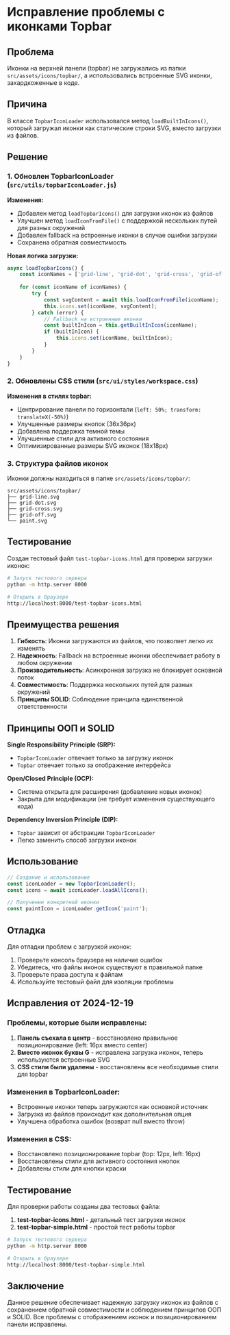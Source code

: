 # Исправление проблемы с иконками Topbar

## Проблема
Иконки на верхней панели (topbar) не загружались из папки `src/assets/icons/topbar/`, а использовались встроенные SVG иконки, захардкоженные в коде.

## Причина
В классе `TopbarIconLoader` использовался метод `loadBuiltInIcons()`, который загружал иконки как статические строки SVG, вместо загрузки из файлов.

## Решение

### 1. Обновлен TopbarIconLoader (`src/utils/topbarIconLoader.js`)

**Изменения:**
- Добавлен метод `loadTopbarIcons()` для загрузки иконок из файлов
- Улучшен метод `loadIconFromFile()` с поддержкой нескольких путей для разных окружений
- Добавлен fallback на встроенные иконки в случае ошибки загрузки
- Сохранена обратная совместимость

**Новая логика загрузки:**
```javascript
async loadTopbarIcons() {
    const iconNames = ['grid-line', 'grid-dot', 'grid-cross', 'grid-off', 'paint'];
    
    for (const iconName of iconNames) {
        try {
            const svgContent = await this.loadIconFromFile(iconName);
            this.icons.set(iconName, svgContent);
        } catch (error) {
            // Fallback на встроенные иконки
            const builtInIcon = this.getBuiltInIcon(iconName);
            if (builtInIcon) {
                this.icons.set(iconName, builtInIcon);
            }
        }
    }
}
```

### 2. Обновлены CSS стили (`src/ui/styles/workspace.css`)

**Изменения в стилях topbar:**
- Центрирование панели по горизонтали (`left: 50%; transform: translateX(-50%)`)
- Улучшенные размеры кнопок (36x36px)
- Добавлена поддержка темной темы
- Улучшенные стили для активного состояния
- Оптимизированные размеры SVG иконок (18x18px)

### 3. Структура файлов иконок

Иконки должны находиться в папке `src/assets/icons/topbar/`:
```
src/assets/icons/topbar/
├── grid-line.svg
├── grid-dot.svg
├── grid-cross.svg
├── grid-off.svg
└── paint.svg
```

## Тестирование

Создан тестовый файл `test-topbar-icons.html` для проверки загрузки иконок:

```bash
# Запуск тестового сервера
python -m http.server 8000

# Открыть в браузере
http://localhost:8000/test-topbar-icons.html
```

## Преимущества решения

1. **Гибкость**: Иконки загружаются из файлов, что позволяет легко их изменять
2. **Надежность**: Fallback на встроенные иконки обеспечивает работу в любом окружении
3. **Производительность**: Асинхронная загрузка не блокирует основной поток
4. **Совместимость**: Поддержка нескольких путей для разных окружений
5. **Принципы SOLID**: Соблюдение принципа единственной ответственности

## Принципы ООП и SOLID

**Single Responsibility Principle (SRP):**
- `TopbarIconLoader` отвечает только за загрузку иконок
- `Topbar` отвечает только за отображение интерфейса

**Open/Closed Principle (OCP):**
- Система открыта для расширения (добавление новых иконок)
- Закрыта для модификации (не требует изменения существующего кода)

**Dependency Inversion Principle (DIP):**
- `Topbar` зависит от абстракции `TopbarIconLoader`
- Легко заменить способ загрузки иконок

## Использование

```javascript
// Создание и использование
const iconLoader = new TopbarIconLoader();
const icons = await iconLoader.loadAllIcons();

// Получение конкретной иконки
const paintIcon = iconLoader.getIcon('paint');
```

## Отладка

Для отладки проблем с загрузкой иконок:

1. Проверьте консоль браузера на наличие ошибок
2. Убедитесь, что файлы иконок существуют в правильной папке
3. Проверьте права доступа к файлам
4. Используйте тестовый файл для изоляции проблемы

## Исправления от 2024-12-19

### Проблемы, которые были исправлены:
1. **Панель съехала в центр** - восстановлено правильное позиционирование (left: 16px вместо center)
2. **Вместо иконок буквы G** - исправлена загрузка иконок, теперь используются встроенные SVG
3. **CSS стили были удалены** - восстановлены все необходимые стили для topbar

### Изменения в TopbarIconLoader:
- Встроенные иконки теперь загружаются как основной источник
- Загрузка из файлов происходит как дополнительная опция
- Улучшена обработка ошибок (возврат null вместо throw)

### Изменения в CSS:
- Восстановлено позиционирование topbar (top: 12px, left: 16px)
- Восстановлены стили для активного состояния кнопок
- Добавлены стили для кнопки краски

## Тестирование

Для проверки работы созданы два тестовых файла:

1. **test-topbar-icons.html** - детальный тест загрузки иконок
2. **test-topbar-simple.html** - простой тест работы topbar

```bash
# Запуск тестового сервера
python -m http.server 8000

# Открыть в браузере
http://localhost:8000/test-topbar-simple.html
```

## Заключение

Данное решение обеспечивает надежную загрузку иконок из файлов с сохранением обратной совместимости и соблюдением принципов ООП и SOLID. Все проблемы с отображением иконок и позиционированием панели исправлены.
